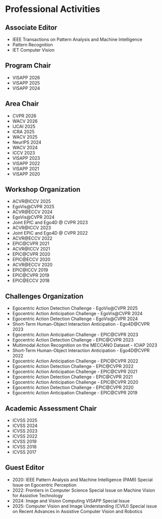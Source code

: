 # Professional Activities

## Associate Editor
* IEEE Transactions on Pattern Analysis and Machine Intelligence
* Pattern Recognition
* IET Computer Vision

## Program Chair
* VISAPP 2026
* VISAPP 2025
* VISAPP 2024

## Area Chair
* CVPR 2026
* WACV 2026
* IJCAI 2025
* ICRA 2025
* WACV 2025
* NeurIPS 2024
* WACV 2024
* ICCV 2023
* VISAPP 2023
* VISAPP 2022
* VISAPP 2021
* VISAPP 2020

## Workshop Organization
* ACVR@ICCV 2025
* EgoVis@CVPR 2025
* ACVR@ECCV 2024
* EgoVis@CVPR 2024
* Joint EPIC and Ego4D @ CVPR 2023
* ACVR@ICCV 2023
* Joint EPIC and Ego4D @ CVPR 2022
* ACVR@ECCV 2022
* EPIC@CVPR 2021
* ACVR@ICCV 2021
* EPIC@CVPR 2020
* EPIC@ECCV 2020
* ACVR@ECCV 2020
* EPIC@ICCV 2019
* EPIC@CVPR 2019
* EPIC@ECCV 2018

## Challenges Organization
* Egocentric Action Detection Challenge - EgoVis@CVPR 2025
* Egocentric Action Anticipation Challenge - EgoVis@CVPR 2024
* Egocentric Action Detection Challenge - EgoVis@CVPR 2024
* Short-Term Human-Object Interaction Anticipation - Ego4D@CVPR 2023
* Egocentric Action Anticipation Challenge - EPIC@CVPR 2023
* Egocentric Action Detection Challenge - EPIC@CVPR 2023
* Multimodal Action Recognition on the MECCANO Dataset - ICIAP 2023
* Short-Term Human-Object Interaction Anticipation - Ego4D@CVPR 2022
* Egocentric Action Anticipation Challenge - EPIC@CVPR 2022
* Egocentric Action Detection Challenge - EPIC@CVPR 2022
* Egocentric Action Anticipation Challenge - EPIC@CVPR 2021
* Egocentric Action Detection Challenge - EPIC@CVPR 2021
* Egocentric Action Anticipation Challenge - EPIC@CVPR 2020
* Egocentric Action Detection Challenge - EPIC@CVPR 2020
* Egocentric Action Anticipation Challenge - EPIC@CVPR 2019

## Academic Assessment Chair
* ICVSS 2025
* ICVSS 2024
* ICVSS 2023
* ICVSS 2022
* ICVSS 2019
* ICVSS 2018
* ICVSS 2017

## Guest Editor
* 2020: IEEE Pattern Analysis and Machine Intelligence (PAMI) Special Issue on Egocentric Perception
* 2022: Frontiers in Computer Science Special Issue on Machine Vision for Assistive Technology
* 2024: Image and Vision Computing VISAPP Special Issue
* 2025: Computer Vision and Image Understanding (CVIU) Special issue on Recent Advances in Assistive Computer Vision and Robotics 
